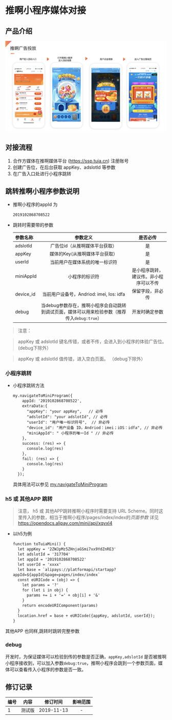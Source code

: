 # 推啊小程序媒体对接

## 产品介绍
![产品介绍](https://github.com/tuia-fed/tuia-ali-mini/blob/master/images/public.png)

## 对接流程

1. 合作方媒体在推啊媒体平台 (https://ssp.tuia.cn) 注册账号
2. 创建广告位，在后台获取 appKey、adslotId 等参数
3. 在广告入口处进行小程序跳转

## 跳转推啊小程序参数说明

* 推啊小程序的appId 为 
  ```
  2019102868708522
  ```
* 跳转时需要带的参数

  | 参数名称 | 参数定义 | 是否必传 | 
  |:----|:-----:|:----:|
  | adslotId| 广告位id（从推啊媒体平台获取）| 是 |
  | appKey | 媒体的Key(从推啊媒体平台获取）| 是 |
  | userId | 当前用户在媒体系统的唯一标识符 | 是 |
  | miniAppId | 小程序的标识符 | 是小程序跳转，建议传。非小程序可以不传 |
  | device_id | 当前用户设备号，Andriod: imei, Ios: idfa | 保留字段，非必传 | 
  | debug | 当debug参数存在，推啊小程序会自动跳转到调试页面，媒体可以用来检验参数（推荐传入```debug:true```） | 开发时确定参数 |
 
> 注意：

> appKey 或 adslotId 键名传错，或者不传，会进入到小程序的体验广告位。(debug下除外）

> appKey 或 adslotId 值传错，进入空白页面。 （debug下除外）

### 小程序跳转

* 小程序跳转方法

  ```
  my.navigateToMiniProgram({
      appId: '2019102868708522',
      extraData:{
        "appKey": "your appKey",   // 必传
        "adslotId": "your adslotId", // 必传
        "userId": "用户唯一标识符号",  // 非必传
        "device_id": "用户设备 ID，Andriod：imei；iOS：idfa", // 非必传
        "miniAppId": " 小程序的唯一Id " // 非必传
      },
      success: (res) => {
        console.log(res)
      },
      fail: (res) => {
        console.log(res)
      }
    });
  ```
  具体用法可以参见 [my.navigateToMiniProgram](https://docs.alipay.com/mini/api/yz6gnx)
  

### h5 或 其他APP 跳转

> 注意， h5 或 其他APP跳转推啊小程序时需要支持 URL Scheme。同时这里传入的参数，相当于推啊小程序/pages/index/index的*页面参数* 详见 https://opendocs.alipay.com/mini/api/xqvxl4
  
* 以h5为例

  ```
  function toTuiaMini() {
    let appKey = '2ZWJpMz5ZHnjaGSmi7xx9YdZnRE3'
    let adslotId = '317704'
    let appId = '2019102868708522'
    let userId = 'xxxx'
    let base = `alipays://platformapi/startapp?appId=${appId}&page=pages/index/index`
    const eURICode = (obj) => {
      let params = '?'
      for (let i in obj) {
        params += i + '=' + obj[i] + '&'
      }
      return encodeURIComponent(params)
    }
    location.href = base + eURICode({appKey, adslotId, userId});
  }
  ```
其他APP 也同样,跳转时跳转完整参数

### debug

开发时，为保证媒体可以检验到传的参数是否正确，```appKey,adslotId``` 是否被推啊小程序接收到，可以加入参数```debug:true```，推啊小程序会跳到一个参数页面，媒体可以查看传入小程序的参数是否一致。

## 修订记录

| 编号 | 内容 | 修订时间 | 影响范围 |
| :--- | :---: | :---: | :--: |
| 1 | 测试版 | 2019-11-13 | - |

